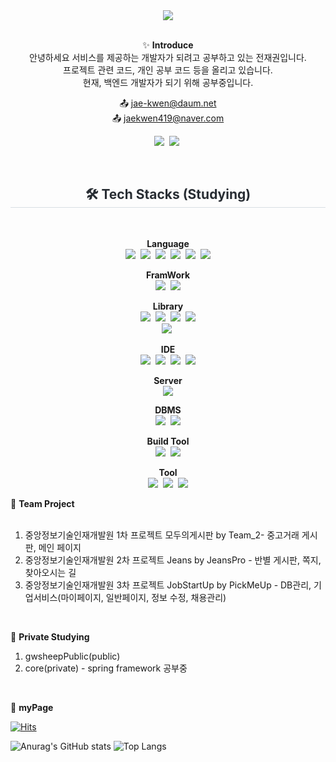 
<div align="center">

<img src="https://capsule-render.vercel.app/api?type=rect&color=auto&height=120&text=jaegwon%20github&animation=fadeIn&fontColor=ffffff&fontSize=60" />

</div>

<br/>

<div align="center">
   
✨ **Introduce**<br/>
안녕하세요 서비스를 제공하는 개발자가 되려고 공부하고 있는 전재권입니다.<br/>
프로젝트 관련 코드, 개인 공부 코드 등을 올리고 있습니다.<br/>
현재, 백엔드 개발자가 되기 위해 공부중입니다.<br/>

📤 jae-kwen@daum.net<br/>
📤 jaekwen419@naver.com

</div>

<div align= "center">

<!--
<h2 style="border-bottom: 1px solid #d8dee4; color: #282d33;"> 🧑‍💻 Contact me </h2> <br> 
<img src="https://img.shields.io/badge/Notion-000000?style=flat&logo=Notion&logoColor=white"/>&nbsp;
-->

<a href="https://gwsheep.github.io/"><img src="https://img.shields.io/badge/githubpages-222222?style=flat&logo=githubpages&logoColor=white"/></a>&nbsp;
<a href="https://gw-sheep.tistory.com/"><img src="https://img.shields.io/badge/Tistory-000000?style=flat&logo=Tistory&logoColor=white"/></a>&nbsp;

      
</div>

<br/>

<div align="center">

<h2 style="border-bottom: 1px solid #d8dee4; color: #282d33;"> 🛠️ Tech Stacks (Studying) </h2> <br> 


**Language**<br/>
<img src="https://img.shields.io/badge/JAVA-3776AB?style=flat"/>&nbsp;
<img src="https://img.shields.io/badge/Javascript-F7DF1E?style=flat&logo=Javascript&logoColor=white"/>&nbsp;
<img src="https://img.shields.io/badge/HTML5-E34F26?style=flat&logo=HTML5&logoColor=white"/>&nbsp;
<img src="https://img.shields.io/badge/CSS3-1572B6?style=flat&logo=CSS3&logoColor=white"/>&nbsp;
<img src="https://img.shields.io/badge/JSP Servlet-3776AB?style=flat"/>&nbsp;
<img src="https://img.shields.io/badge/Python-3776AB?style=flat&logo=Python&logoColor=white"/><br/>

**FramWork**<br/>
<img src="https://img.shields.io/badge/Spring-6DB33F?style=flat&logo=Spring&logoColor=white"/>&nbsp;
<img src="https://img.shields.io/badge/Spring Boot-6DB33F?style=flat&logo=Spring Boot&logoColor=white"/><br/>

**Library**<br/>
<img src="https://img.shields.io/badge/JQuery-0769AD?style=flat&logo=jQuery&logoColor=white"/>&nbsp;
<img src="https://img.shields.io/badge/Ajax-3776AB?style=flat"/>&nbsp;
<img src="https://img.shields.io/badge/JSON-000000?style=flat&logo=JSON&logoColor=white"/>&nbsp;
<img src="https://img.shields.io/badge/Bootstrap-7952B3?style=flat&logo=Bootstrap&logoColor=white"/><br/>
<img src="https://img.shields.io/badge/thymeleaf-005F0F?style=flat&logo=thymeleaf&logoColor=white"/>&nbsp;

**IDE**<br/>
<img src="https://img.shields.io/badge/IntelliJ IDEA-000000?style=flat&logo=IntelliJ IDEA&logoColor=white"/>&nbsp;
<img src="https://img.shields.io/badge/Eclipse IDE-2C2255?style=flat&logo=Eclipse IDE&logoColor=white"/>&nbsp;
<img src="https://img.shields.io/badge/Visual Studio Code-007ACC?style=flat&logo=Visual Studio Code&logoColor=white"/>&nbsp;
<img src="https://img.shields.io/badge/pycharm-000000?style=flat&logo=pycharm&logoColor=white"/><br/>

**Server**<br/>
<img src="https://img.shields.io/badge/Apache Tomcat-F8DC75?style=flat&logo=Apache Tomcat&logoColor=white"/><br/>

**DBMS**<br/>
<img src="https://img.shields.io/badge/Oracle-F80000?style=flat&logo=Oracle&logoColor=white"/>&nbsp;
<img src="https://img.shields.io/badge/MySQL-4479A1?style=flat&logo=MySQL&logoColor=white"/><br/>

**Build Tool**<br/>
<img src="https://img.shields.io/badge/Gradle-02303A?style=flat&logo=Gradle&logoColor=white"/>&nbsp;
<img src="https://img.shields.io/badge/Maven-C71A36?style=flat&logo=Apache Maven&logoColor=white"/><br/>

**Tool**<br/>
<img src="https://img.shields.io/badge/Slack-4A154B?style=flat&logo=Slack&logoColor=white"/>&nbsp;
<img src="https://img.shields.io/badge/Discord-5865F2?style=flat&logo=Discord&logoColor=white">&nbsp;
<img src="https://img.shields.io/badge/Figma-F24E1E?style=flat&logo=Figma&logoColor=white"/>


</div>
 
🌱 **Team Project**<br/><br/>
1. 중앙정보기술인재개발원 1차 프로젝트 모두의게시판 by Team_2- 중고거래 게시판, 메인 페이지<br/>
2. 중앙정보기술인재개발원 2차 프로젝트 Jeans by JeansPro - 반별 게시판, 쪽지, 찾아오시는 길<br/>
3. 중앙정보기술인재개발원 3차 프로젝트 JobStartUp by PickMeUp - DB관리, 기업서비스(마이페이지, 일반페이지, 정보 수정, 채용관리)<br/>

<!--
<br/>

🌱 **Private Project**<br/>
1.
-->

<br/>

🌱 **Private Studying** <br/>
1. gwsheepPublic(public)<br/>
2. core(private) - spring framework 공부중<br/>

<br/>

🔭 **myPage** <br/>

[![Hits](https://hits.seeyoufarm.com/api/count/incr/badge.svg?url=https%3A%2F%2Fgithub.com%2Fgwsheep%2Fhit-counter&count_bg=%233945C4&title_bg=%23555555&icon=github.svg&icon=&icon_color=%23E7E7E7&title=GitHub&edge_flat=false)](https://hits.seeyoufarm.com)<br/>

![Anurag's GitHub stats](https://github-readme-stats.vercel.app/api?username=gwsheep&show_icons=true&theme=vue) 
![Top Langs](https://github-readme-stats.vercel.app/api/top-langs/?username=gwsheep&layout=compact&theme=vue)
 
<!--
**gwsheep/gwsheep** is a ✨ _special_ ✨ repository because its `README.md` (this file) appears on your GitHub profile.
** https://docs.github.com/en 참고사이트

Here are some ideas to get you started:

- 🔭 I’m currently working on ...
- 🌱 I’m currently learning ...
- 👯 I’m looking to collaborate on ...
- 🤔 I’m looking for help with ...
- 💬 Ask me about ...
- 📫 How to reach me: ...
- 😄 Pronouns: ...
- ⚡ Fun fact: ...
-->

